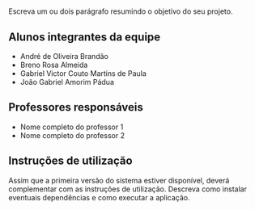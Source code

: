 # </listfy>

Escreva um ou dois  parágrafo resumindo o objetivo do seu projeto.

## Alunos integrantes da equipe

* André de Oliveira Brandão
* Breno Rosa Almeida
* Gabriel Victor Couto Martins de Paula
* João Gabriel Amorim Pádua

## Professores responsáveis

* Nome completo do professor 1
* Nome completo do professor 2

## Instruções de utilização

Assim que a primeira versão do sistema estiver disponível, deverá complementar com as instruções de utilização. Descreva como instalar eventuais dependências e como executar a aplicação.
